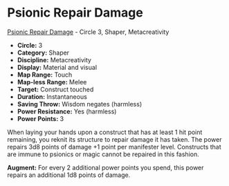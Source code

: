 # Psionic Repair Damage

[Psionic Repair Damage](/Psionics/P/PsionicRepairDamage.md) - Circle 3, Shaper, Metacreativity

- **Circle:** 3
- **Category:** Shaper
- **Discipline:** Metacreativity
- **Display:** Material and visual
- **Map Range:** Touch
- **Map-less Range:** Melee
- **Target:** Construct touched
- **Duration:** Instantaneous
- **Saving Throw:** Wisdom negates (harmless)
- **Power Resistance:** Yes (harmless)
- **Power Points:** 3

When laying your hands upon a construct that has at least 1 hit point remaining, you reknit its structure to repair damage it has taken. The power repairs 3d8 points of damage +1 point per manifester level. Constructs that are immune to psionics or magic cannot be repaired in this fashion.

**Augment:** For every 2 additional power points you spend, this power repairs an additional 1d8 points of damage.
